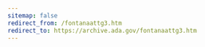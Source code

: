 ```yaml
---
sitemap: false 
redirect_from: /fontanaattg3.htm 
redirect_to: https://archive.ada.gov/fontanaattg3.htm 
---
```

